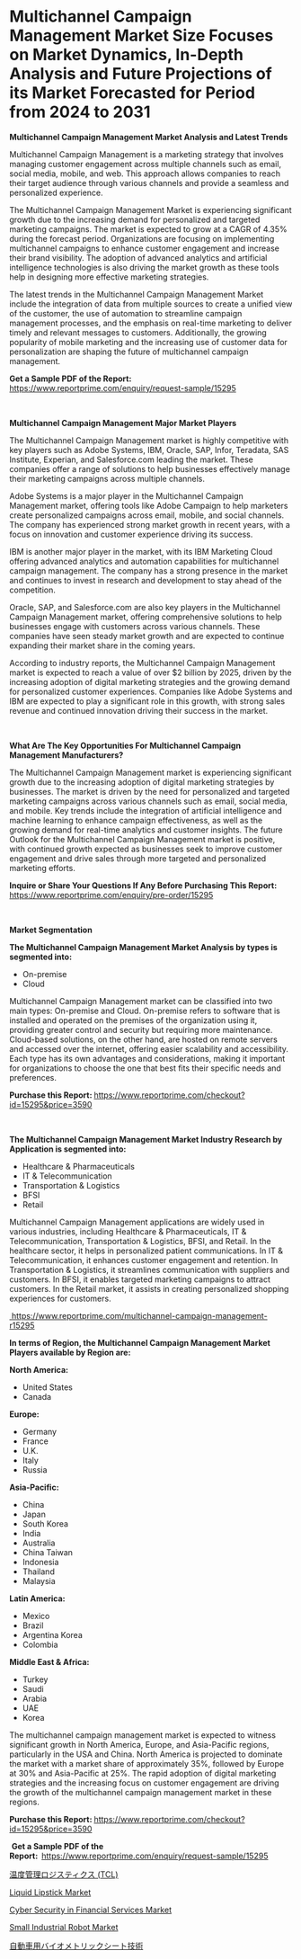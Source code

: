<p><h1>Multichannel Campaign Management Market Size Focuses on Market Dynamics, In-Depth Analysis and Future Projections of its Market Forecasted for Period from 2024 to 2031</h1></p><p><strong>Multichannel Campaign Management Market Analysis and Latest Trends</strong></p>
<p><p>Multichannel Campaign Management is a marketing strategy that involves managing customer engagement across multiple channels such as email, social media, mobile, and web. This approach allows companies to reach their target audience through various channels and provide a seamless and personalized experience.</p><p>The Multichannel Campaign Management Market is experiencing significant growth due to the increasing demand for personalized and targeted marketing campaigns. The market is expected to grow at a CAGR of 4.35% during the forecast period. Organizations are focusing on implementing multichannel campaigns to enhance customer engagement and increase their brand visibility. The adoption of advanced analytics and artificial intelligence technologies is also driving the market growth as these tools help in designing more effective marketing strategies.</p><p>The latest trends in the Multichannel Campaign Management Market include the integration of data from multiple sources to create a unified view of the customer, the use of automation to streamline campaign management processes, and the emphasis on real-time marketing to deliver timely and relevant messages to customers. Additionally, the growing popularity of mobile marketing and the increasing use of customer data for personalization are shaping the future of multichannel campaign management.</p></p>
<p><strong>Get a Sample PDF of the Report:&nbsp;</strong> <a href="https://www.reportprime.com/enquiry/request-sample/15295">https://www.reportprime.com/enquiry/request-sample/15295</a></p>
<p>&nbsp;</p>
<p><strong>Multichannel Campaign Management Major Market Players</strong></p>
<p><p>The Multichannel Campaign Management market is highly competitive with key players such as Adobe Systems, IBM, Oracle, SAP, Infor, Teradata, SAS Institute, Experian, and Salesforce.com leading the market. These companies offer a range of solutions to help businesses effectively manage their marketing campaigns across multiple channels.</p><p>Adobe Systems is a major player in the Multichannel Campaign Management market, offering tools like Adobe Campaign to help marketers create personalized campaigns across email, mobile, and social channels. The company has experienced strong market growth in recent years, with a focus on innovation and customer experience driving its success.</p><p>IBM is another major player in the market, with its IBM Marketing Cloud offering advanced analytics and automation capabilities for multichannel campaign management. The company has a strong presence in the market and continues to invest in research and development to stay ahead of the competition.</p><p>Oracle, SAP, and Salesforce.com are also key players in the Multichannel Campaign Management market, offering comprehensive solutions to help businesses engage with customers across various channels. These companies have seen steady market growth and are expected to continue expanding their market share in the coming years.</p><p>According to industry reports, the Multichannel Campaign Management market is expected to reach a value of over $2 billion by 2025, driven by the increasing adoption of digital marketing strategies and the growing demand for personalized customer experiences. Companies like Adobe Systems and IBM are expected to play a significant role in this growth, with strong sales revenue and continued innovation driving their success in the market.</p></p>
<p>&nbsp;</p>
<p><strong>What Are The Key Opportunities For Multichannel Campaign Management Manufacturers?</strong></p>
<p><p>The Multichannel Campaign Management market is experiencing significant growth due to the increasing adoption of digital marketing strategies by businesses. The market is driven by the need for personalized and targeted marketing campaigns across various channels such as email, social media, and mobile. Key trends include the integration of artificial intelligence and machine learning to enhance campaign effectiveness, as well as the growing demand for real-time analytics and customer insights. The future Outlook for the Multichannel Campaign Management market is positive, with continued growth expected as businesses seek to improve customer engagement and drive sales through more targeted and personalized marketing efforts.</p></p>
<p><strong>Inquire or Share Your Questions If Any Before Purchasing This Report:</strong> <a href="https://www.reportprime.com/enquiry/pre-order/15295">https://www.reportprime.com/enquiry/pre-order/15295</a></p>
<p>&nbsp;</p>
<p><strong>Market Segmentation</strong></p>
<p><strong>The Multichannel Campaign Management Market Analysis by types is segmented into:</strong></p>
<p><ul><li>On-premise</li><li>Cloud</li></ul></p>
<p><p>Multichannel Campaign Management market can be classified into two main types: On-premise and Cloud. On-premise refers to software that is installed and operated on the premises of the organization using it, providing greater control and security but requiring more maintenance. Cloud-based solutions, on the other hand, are hosted on remote servers and accessed over the internet, offering easier scalability and accessibility. Each type has its own advantages and considerations, making it important for organizations to choose the one that best fits their specific needs and preferences.</p></p>
<p><strong>Purchase this Report:&nbsp;</strong><a href="https://www.reportprime.com/checkout?id=15295&price=3590">https://www.reportprime.com/checkout?id=15295&price=3590</a></p>
<p>&nbsp;</p>
<p><strong>The Multichannel Campaign Management Market Industry Research by Application is segmented into:</strong></p>
<p><ul><li>Healthcare & Pharmaceuticals</li><li>IT & Telecommunication</li><li>Transportation & Logistics</li><li>BFSI</li><li>Retail</li></ul></p>
<p><p>Multichannel Campaign Management applications are widely used in various industries, including Healthcare & Pharmaceuticals, IT & Telecommunication, Transportation & Logistics, BFSI, and Retail. In the healthcare sector, it helps in personalized patient communications. In IT & Telecommunication, it enhances customer engagement and retention. In Transportation & Logistics, it streamlines communication with suppliers and customers. In BFSI, it enables targeted marketing campaigns to attract customers. In the Retail market, it assists in creating personalized shopping experiences for customers.</p></p>
<p><a href="https://www.reportprime.com/multichannel-campaign-management-r15295">&nbsp;https://www.reportprime.com/multichannel-campaign-management-r15295</a></p>
<p><strong>In terms of Region, the Multichannel Campaign Management Market Players available by Region are:</strong></p>
<p>
    <p> <strong> North America: </strong>
        <ul>
            <li>United States</li>
            <li>Canada</li>
        </ul>
        </p> 
    <p> <strong> Europe: </strong>
        <ul>
            <li>Germany</li>
            <li>France</li>
            <li>U.K.</li>
            <li>Italy</li>
            <li>Russia</li>
        </ul>
        </p> 
    <p> <strong> Asia-Pacific: </strong>
        <ul>
            <li>China</li>
            <li>Japan</li>
            <li>South Korea</li>
            <li>India</li>
            <li>Australia</li>
            <li>China Taiwan</li>
            <li>Indonesia</li>
            <li>Thailand</li>
            <li>Malaysia</li>
        </ul>
        </p> 
    <p> <strong> Latin America: </strong>
        <ul>
            <li>Mexico</li>
            <li>Brazil</li>
            <li>Argentina Korea</li>
            <li>Colombia</li>
        </ul>
        </p> 
    <p> <strong> Middle East & Africa: </strong>
        <ul>
            <li>Turkey</li>
            <li>Saudi</li>
            <li>Arabia</li>
            <li>UAE</li>
            <li>Korea</li>
        </ul>
    </p>
    </p>
<p><p>The multichannel campaign management market is expected to witness significant growth in North America, Europe, and Asia-Pacific regions, particularly in the USA and China. North America is projected to dominate the market with a market share of approximately 35%, followed by Europe at 30% and Asia-Pacific at 25%. The rapid adoption of digital marketing strategies and the increasing focus on customer engagement are driving the growth of the multichannel campaign management market in these regions.</p></p>
<p><strong>Purchase this Report: </strong><a href="https://www.reportprime.com/checkout?id=15295&price=3590">https://www.reportprime.com/checkout?id=15295&price=3590</a></p>
<p>&nbsp;<strong>Get a Sample PDF of the Report:&nbsp;&nbsp;</strong><a href="https://www.reportprime.com/enquiry/request-sample/15295">https://www.reportprime.com/enquiry/request-sample/15295</a></p>
<p><strong></strong></p>
<p><p><a href="https://github.com/FrancoWeber2023/Market-Research-Report-List-1/blob/main/245263081585.md">温度管理ロジスティクス (TCL)</a></p><p><a href="https://www.linkedin.com/pulse/liquid-lipstick-market-trends-forecast-competitive-analysis-lehec">Liquid Lipstick Market</a></p><p><a href="https://github.com/AndreanneHane2023/Market-Research-Report-List-1/blob/main/cyber-security-in-financial-services-market.md">Cyber Security in Financial Services Market</a></p><p><a href="https://www.linkedin.com/pulse/small-industrial-robot-market-insights-cagr-trends-growth-strategies-b26wf">Small Industrial Robot Market</a></p><p><a href="https://github.com/kegley4963/Market-Research-Report-List-1/blob/main/292582981584.md">自動車用バイオメトリックシート技術</a></p></p>